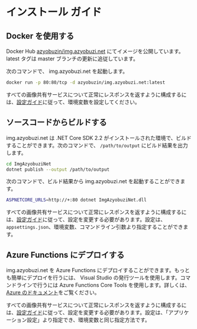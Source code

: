 # インストール ガイド
## Docker を使用する
Docker Hub [azyobuzin/img.azyobuzi.net](https://hub.docker.com/r/azyobuzin/img.azyobuzi.net) にてイメージを公開しています。 latest タグは master ブランチの更新に追従しています。

次のコマンドで、 img.azyobuzi.net を起動します。

```sh
docker run -p 80:80/tcp -d azyobuzin/img.azyobuzi.net:latest
```

すべての画像共有サービスについて正常にレスポンスを返すように構成するには、[設定ガイド](configuration.md)に従って、環境変数を設定してください。

## ソースコードからビルドする
img.azyobuzi.net は .NET Core SDK 2.2 がインストールされた環境で、ビルドすることができます。次のコマンドで、 `/path/to/output` にビルド結果を出力します。

```sh
cd ImgAzyobuziNet
dotnet publish --output /path/to/output
```

次のコマンドで、ビルド結果から img.azyobuzi.net を起動することができます。

```sh
ASPNETCORE_URLS=http://+:80 dotnet ImgAzyobuziNet.dll
```

すべての画像共有サービスについて正常にレスポンスを返すように構成するには、[設定ガイド](configuration.md)に従って、設定を変更する必要があります。設定は、`appsettings.json`、環境変数、コマンドライン引数より指定することができます。

## Azure Functions にデプロイする
img.azyobuzi.net を Azure Functions にデプロイすることができます。もっとも簡単にデプロイを行うには、 Visual Studio の発行ツールを使用します。コマンドラインで行うには Azure Functions Core Tools を使用します。詳しくは、[Azure のドキュメント](https://docs.microsoft.com/ja-jp/azure/azure-functions/functions-run-local#publish)をご覧ください。

すべての画像共有サービスについて正常にレスポンスを返すように構成するには、[設定ガイド](configuration.md)に従って、設定を変更する必要があります。設定は、「アプリケーション設定」より指定でき、環境変数と同じ指定方法です。
